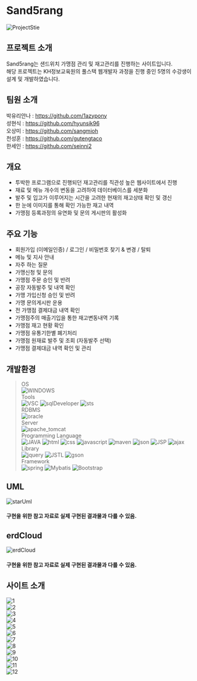 # Sand5rang
![ProjectStie](https://github.com/hyunsik96/Sand5rang/blob/main/Sand5rang/src/main/webapp/resources/images/logoo.png)

## 프로젝트 소개
Sand5rang는 샌드위치 가맹점 관리 및 재고관리를 진행하는 사이트입니다.  
해당 프로젝트는 KH정보교육원의 풀스택 웹개발자 과정을 진행 중인
5명의 수강생이 설계 및 개발하였습니다.

## 팀원 소개
박유리안나 : https://github.com/1azypony  
성현식 : https://github.com/hyunsik96  
오상미 : https://github.com/sangmioh  
천성훈 : https://github.com/gutengtaco  
한세인 : https://github.com/seinni2  

## 개요
- 투박한 프로그램으로 진행되던 재고관리를 직관성 높은 웹사이트에서 진행
- 재료 및 메뉴 개수의 변동을 고려하여 데이터베이스를 세분화
- 발주 및 입고가 이루어지는 시간을 고려한 현재의 재고상태 확인 및 갱신
- 한 눈에 이미지를 통해 확인 가능한 재고 내역
- 가맹점 등록과정의 유연화 및 문의 게시판의 활성화

## 주요 기능
- 회원가입 (이메일인증) / 로그인 / 비밀번호 찾기 & 변경 / 탈퇴
- 메뉴 및 지사 안내
- 자주 하는 질문
- 가맹신청 및 문의
- 가맹점 주문 승인 및 반려
- 공장 자동발주 및 내역 확인
- 가맹 가입신청 승인 및 반려
- 가맹 문의게시판 운용
- 전 가맹점 결제대금 내역 확인
- 가맹점주의 매출기입을 통한 재고변동내역 기록
- 가맹점 재고 현황 확인
- 가맹점 유통기한별 폐기처리
- 가맹점 원재료 발주 및 조회 (자동발주 선택)
- 가맹점 결제대금 내역 확인 및 관리


## 개발환경
> OS  
![WINDOWS](https://img.shields.io/badge/WINDOWS10-0078D6?style=for-the-badge&logo=windows&logoColor=white)  
> Tools  
![VSC](https://img.shields.io/badge/VSC-007ACC?style=for-the-badge&logo=visualstudiocode&logoColor=white)
![sqlDeveloper](https://img.shields.io/badge/sqlDeveloper-788B95?style=for-the-badge&logo=sqlDeveloper&logoColor=white)
![sts](https://img.shields.io/badge/sts-6DB33F?style=for-the-badge&logo=spring&logoColor=white)   
> RDBMS  
![oracle](https://img.shields.io/badge/oracle-F80000?style=for-the-badge&logo=oracle&logoColor=white)  
> Server  
![apache_tomcat](https://img.shields.io/badge/apache_tomcat-F8DC75?style=for-the-badge&logo=apachetomcat&logoColor=black)  
> Programming Language  
![JAVA](https://img.shields.io/badge/JAVA-007396?style=for-the-badge&logo=java&logoColor=white)
![html](https://img.shields.io/badge/html-E34F26?style=for-the-badge&logo=html5&logoColor=white)
![css](https://img.shields.io/badge/css-1572B6?style=for-the-badge&logo=css3&logoColor=white)
![javascript](https://img.shields.io/badge/javascript-F7DF1E?style=for-the-badge&logo=javascript&logoColor=black)
![maven](https://img.shields.io/badge/maven-C71A36?style=for-the-badge&logo=apachemaven&logoColor=white)
![json](https://img.shields.io/badge/json-000000?style=for-the-badge&logo=json&logoColor=white)
![JSP](https://img.shields.io/badge/JSP-000000?style=for-the-badge&logo=JSP&logoColor=white)
![ajax](https://img.shields.io/badge/ajax-000000?style=for-the-badge&logo=ajax&logoColor=white)  
> Library  
![jquery](https://img.shields.io/badge/jquery-0769AD?style=for-the-badge&logo=jquery&logoColor=white)
![JSTL](https://img.shields.io/badge/jstl-000000?style=for-the-badge&logo=jstl&logoColor=white)
![gson](https://img.shields.io/badge/gson-000000?style=for-the-badge&logo=gson&logoColor=white)  
> Framework  
![spring](https://img.shields.io/badge/spring-6DB33F?style=for-the-badge&logo=spring&logoColor=white)
![Mybatis](https://img.shields.io/badge/mybatis-000000?style=for-the-badge&logo=mybatis&logoColor=white)
![Bootstrap](https://img.shields.io/badge/Bootstrap-7952B3?style=for-the-badge&logo=Bootstrap&logoColor=white)  

## UML
![starUml](https://github.com/hyunsik96/Sand5rang/blob/main/Sand5rang/src/main/webapp/resources/images/uml.png)
#### 구현을 위한 참고 자료로 실제 구현된 결과물과 다를 수 있음.

## erdCloud
![erdCloud](https://github.com/hyunsik96/Sand5rang/blob/main/Sand5rang/src/main/webapp/resources/images/erd.png)
#### 구현을 위한 참고 자료로 실제 구현된 결과물과 다를 수 있음.

## 사이트 소개
![1](https://github.com/hyunsik96/Sand5rang/blob/main/Sand5rang/src/main/webapp/resources/images/storyboard/1.png)  
![2](https://github.com/hyunsik96/Sand5rang/blob/main/Sand5rang/src/main/webapp/resources/images/storyboard/2.png)  
![3](https://github.com/hyunsik96/Sand5rang/blob/main/Sand5rang/src/main/webapp/resources/images/storyboard/3.png)  
![4](https://github.com/hyunsik96/Sand5rang/blob/main/Sand5rang/src/main/webapp/resources/images/storyboard/4.png)  
![5](https://github.com/hyunsik96/Sand5rang/blob/main/Sand5rang/src/main/webapp/resources/images/storyboard/5.png)  
![6](https://github.com/hyunsik96/Sand5rang/blob/main/Sand5rang/src/main/webapp/resources/images/storyboard/6.png)  
![7](https://github.com/hyunsik96/Sand5rang/blob/main/Sand5rang/src/main/webapp/resources/images/storyboard/7.png)  
![8](https://github.com/hyunsik96/Sand5rang/blob/main/Sand5rang/src/main/webapp/resources/images/storyboard/8.png)  
![9](https://github.com/hyunsik96/Sand5rang/blob/main/Sand5rang/src/main/webapp/resources/images/storyboard/9.png)  
![10](https://github.com/hyunsik96/Sand5rang/blob/main/Sand5rang/src/main/webapp/resources/images/storyboard/10.png)  
![11](https://github.com/hyunsik96/Sand5rang/blob/main/Sand5rang/src/main/webapp/resources/images/storyboard/11.png)  
![12](https://github.com/hyunsik96/Sand5rang/blob/main/Sand5rang/src/main/webapp/resources/images/storyboard/12.png)  
